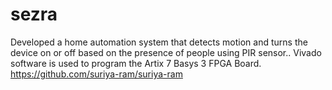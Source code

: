 # sezra
Developed a home automation system that detects motion and turns the device on or off based on the presence of people using PIR sensor.. Vivado software is used to program the Artix 7 Basys 3 FPGA Board.
https://github.com/suriya-ram/suriya-ram

